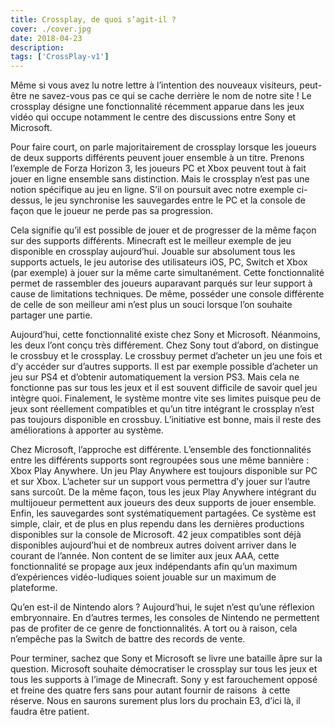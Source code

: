 ```yaml
---
title: Crossplay, de quoi s’agit-il ?
cover: ./cover.jpg
date: 2018-04-23
description: 
tags: ['CrossPlay-v1']
---
```

Même si vous avez lu notre lettre à l’intention des nouveaux visiteurs, peut-être ne savez-vous pas ce qui se cache derrière le nom de notre site ! Le crossplay désigne une fonctionnalité récemment apparue dans les jeux vidéo qui occupe notamment le centre des discussions entre Sony et Microsoft.

Pour faire court, on parle majoritairement de crossplay lorsque les joueurs de deux supports différents peuvent jouer ensemble à un titre. Prenons l’exemple de Forza Horizon 3, les joueurs PC et Xbox peuvent tout à fait jouer en ligne ensemble sans distinction. Mais le crossplay n’est pas une notion spécifique au jeu en ligne. S’il on poursuit avec notre exemple ci-dessus, le jeu synchronise les sauvegardes entre le PC et la console de façon que le joueur ne perde pas sa progression.

Cela signifie qu’il est possible de jouer et de progresser de la même façon sur des supports différents. Minecraft est le meilleur exemple de jeu disponible en crossplay aujourd’hui. Jouable sur absolument tous les supports actuels, le jeu autorise des utilisateurs iOS, PC, Switch et Xbox (par exemple) à jouer sur la même carte simultanément. Cette fonctionnalité permet de rassembler des joueurs auparavant parqués sur leur support à cause de limitations techniques. De même, posséder une console différente de celle de son meilleur ami n’est plus un souci lorsque l’on souhaite partager une partie.

Aujourd’hui, cette fonctionnalité existe chez Sony et Microsoft. Néanmoins, les deux l’ont conçu très différement. Chez Sony tout d’abord, on distingue le crossbuy et le crossplay. Le crossbuy permet d’acheter un jeu une fois et d’y accéder sur d’autres supports. Il est par exemple possible d’acheter un jeu sur PS4 et d’obtenir automatiquement la version PS3. Mais cela ne fonctionne pas sur tous les jeux et il est souvent difficile de savoir quel jeu intègre quoi. Finalement, le système montre vite ses limites puisque peu de jeux sont réellement compatibles et qu’un titre intégrant le crossplay n’est pas toujours disponible en crossbuy. L’initiative est bonne, mais il reste des améliorations à apporter au système.

Chez Microsoft, l’approche est différente. L’ensemble des fonctionnalités entre les différents supports sont regroupées sous une même bannière : Xbox Play Anywhere. Un jeu Play Anywhere est toujours disponible sur PC et sur Xbox. L’acheter sur un support vous permettra d’y jouer sur l’autre sans surcoût. De la même façon, tous les jeux Play Anywhere intégrant du multijoueur permettent aux joueurs des deux supports de jouer ensemble. Enfin, les sauvegardes sont systématiquement partagées. Ce système est simple, clair, et de plus en plus rependu dans les dernières productions disponibles sur la console de Microsoft. 42 jeux compatibles sont déjà disponibles aujourd’hui et de nombreux autres doivent arriver dans le courant de l’année. Non content de se limiter aux jeux AAA, cette fonctionnalité se propage aux jeux indépendants afin qu’un maximum d’expériences vidéo-ludiques soient jouable sur un maximum de plateforme.

Qu’en est-il de Nintendo alors ? Aujourd’hui, le sujet n’est qu’une réflexion embryonnaire. En d’autres termes, les consoles de Nintendo ne permettent pas de profiter de ce genre de fonctionnalités. A tort ou à raison, cela n’empêche pas la Switch de battre des records de vente.

Pour terminer, sachez que Sony et Microsoft se livre une bataille âpre sur la question. Microsoft souhaite démocratiser le crossplay sur tous les jeux et tous les supports à l’image de Minecraft. Sony y est farouchement opposé et freine des quatre fers sans pour autant fournir de raisons  à cette réserve. Nous en saurons surement plus lors du prochain E3, d’ici là, il faudra être patient.


